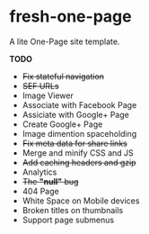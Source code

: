 # fresh-one-page
A lite One-Page site template.

**TODO**
* ~~Fix stateful navigation~~
* ~~SEF URLs~~
* Image Viewer
* Associate with Facebook Page
* Assiciate with Google+ Page
* Create Google+ Page
* Image dimention spaceholding
* ~~Fix meta data for share links~~
* Merge and minify CSS and JS
* ~~Add caching headers and gzip~~
* Analytics
* ~~The **"null"** bug~~
* 404 Page
* White Space on Mobile devices
* Broken titles on thumbnails
* Support page submenus
